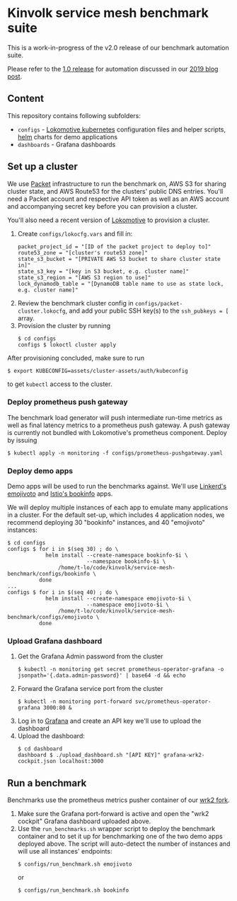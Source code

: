 # Kinvolk service mesh benchmark suite

This is a work-in-progress of the v2.0 release of our benchmark automation suite.

Please refer to the [1.0 release](tree/release-1.0) for automation discussed in our [2019 blog post](https://kinvolk.io/blog/2019/05/kubernetes-service-mesh-benchmarking/).

## Content

This repository contains following subfolders:

* `configs` - [Lokomotive kubernetes](https://github.com/kinvolk/lokomotive/) configuration files and helper scripts, [helm](https://github.com/helm/helm/releases) charts for demo applications
* `dashboards` - Grafana dashboards


## Set up a cluster

We use [Packet](https://www.packet.com/) infrastructure to run the benchmark
on, AWS S3 for sharing cluster state, and AWS Route53 for the clusters' public
DNS entries. You'll need a Packet account and respective API token as well as
an AWS account and accompanying secret key before you can provision a cluster.

You'll also need a recent version of [Lokomotive](https://github.com/kinvolk/lokomotive/releases/) to provision a cluster.

1. Create `configs/lokocfg.vars` and fill in:
   ```
   packet_project_id = "[ID of the packet project to deploy to]"
   route53_zone = "[cluster's route53 zone]"
   state_s3_bucket = "[PRIVATE AWS S3 bucket to share cluster state in]"
   state_s3_key = "[key in S3 bucket, e.g. cluster name]"
   state_s3_region = "[AWS S3 region to use]"
   lock_dynamodb_table = "[DynamoDB table name to use as state lock, e.g. cluster name]"
   ```
2. Review the benchmark cluster config in `configs/packet-cluster.lokocfg`, and
   add your public SSH key(s) to the `ssh_pubkeys = [` array. 
3. Provision the cluster by running
   ```
   $ cd configs
   configs $ lokoctl cluster apply
   ```

After provisioning concluded, make sure to run
```
$ export KUBECONFIG=assets/cluster-assets/auth/kubeconfig
```
to get `kubectl` access to the cluster.

### Deploy prometheus push gateway

The benchmark load generator will push intermediate run-time metrics as well
as final latency metrics to a prometheus push gateway.
A push gateway is currently not bundled with Lokomotive's prometheus
component. Deploy by issuing
```
$ kubectl apply -n monitoring -f configs/prometheus-pushgateway.yaml
```

### Deploy demo apps

Demo apps will be used to run the benchmarks against. We'll use [Linkerd's
emojivoto](https://github.com/BuoyantIO/emojivoto) and [Istio's bookinfo](https://istio.io/latest/docs/examples/bookinfo/) apps. 

We will deploy multiple instances of each app to emulate many applications in a
cluster. For the default set-up, which includes 4 application nodes, we
recommend deploying 30 "bookinfo" instances, and 40 "emojivoto" instances:

```shell
$ cd configs
configs $ for i in $(seq 30) ; do \
            helm install --create-namespace bookinfo-$i \
                         --namespace bookinfo-$i \
                /home/t-lo/code/kinvolk/service-mesh-benchmark/configs/bookinfo \
          done
...
configs $ for i in $(seq 40) ; do \
            helm install --create-namespace emojivoto-$i \
                         --namespace emojivoto-$i \
                /home/t-lo/code/kinvolk/service-mesh-benchmark/configs/emojivoto \
          done
```

### Upload Grafana dashboard

1. Get the Grafana Admin password from the cluster
   ```
   $ kubectl -n monitoring get secret prometheus-operator-grafana -o jsonpath='{.data.admin-password}' | base64 -d && echo
   ```
2. Forward the Grafana service port from the cluster
   ```
   $ kubectl -n monitoring port-forward svc/prometheus-operator-grafana 3000:80 &
   ```
3. Log in to [Grafana](http://localhost:3000/) and create an API key we'll use
   to upload the dashboard
4. Upload the dashboard:
   ```
   $ cd dashboard
   dashboard $ ./upload_dashboard.sh "[API KEY]" grafana-wrk2-cockpit.json localhost:3000
   ```

## Run a benchmark

Benchmarks use the prometheus metrics pusher container of our [wrk2
fork](https://github.com/kinvolk/wrk2). 

1. Make sure the Grafana port-forward is active and open the "wrk2 cockpit"
   Grafana dashboard uploaded above.
2. Use the `run_benchmarks.sh` wrapper script to deploy the benchmark container
   and to set it up for benchmarking one of the two demo apps deployed above.
   The script will auto-detect the number of instances and will use all
   instances' endpoints:
   ```
   $ configs/run_benchmark.sh emojivoto
   ```
   or
   ```
   $ configs/run_benchmark.sh bookinfo
   ```
